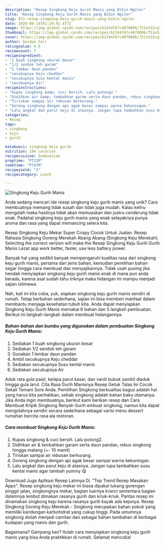 ```yaml
---
description: "Resep Singkong Keju Gurih Manis yang Bikin Ngiler"
title: "Resep Singkong Keju Gurih Manis yang Bikin Ngiler"
slug: 872-resep-singkong-keju-gurih-manis-yang-bikin-ngiler
date: 2020-09-14T01:29:43.477Z
image: https://img-global.cpcdn.com/recipes/b2244767c4078006/751x532cq70/singkong-keju-gurih-manis-foto-resep-utama.jpg
thumbnail: https://img-global.cpcdn.com/recipes/b2244767c4078006/751x532cq70/singkong-keju-gurih-manis-foto-resep-utama.jpg
cover: https://img-global.cpcdn.com/recipes/b2244767c4078006/751x532cq70/singkong-keju-gurih-manis-foto-resep-utama.jpg
author: Gordon Carr
ratingvalue: 4.5
reviewcount: 7
recipeingredient:
- "1 buah singkong ukuran besar"
- "1/2 sendok teh garam"
- "1 lembar daun pandan"
- "secukupnya Keju cheddar"
- "secukupnya Susu kental manis"
- "secukupnya Air"
recipeinstructions:
- "Kupas singkong &amp; cuci bersih. Lalu potong2."
- "Didihkan air &amp; tambahkan garam serta daun pandan, rebus singkong hingga matang (+- 10 menit)"
- "Tiriskan sampai air rebusan berkurang."
- "Goreng singkong dengan api agak besar sampai warna kekuningan."
- "Lalu angkat dan parut keju di atasnya. Jangan lupa tambahkan susu kental manis agar tambah yummy 😋"
categories:
- Resep
tags:
- singkong
- keju
- gurih

katakunci: singkong keju gurih 
nutrition: 194 calories
recipecuisine: Indonesian
preptime: "PT12M"
cooktime: "PT47M"
recipeyield: "3"
recipecategory: Lunch

---
```



![Singkong Keju Gurih Manis](https://img-global.cpcdn.com/recipes/b2244767c4078006/751x532cq70/singkong-keju-gurih-manis-foto-resep-utama.jpg)

Anda sedang mencari ide resep singkong keju gurih manis yang unik? Cara membuatnya memang tidak susah dan tidak juga mudah. Kalau keliru mengolah maka hasilnya tidak akan memuaskan dan justru cenderung tidak enak. Padahal singkong keju gurih manis yang enak selayaknya punya aroma dan rasa yang dapat memancing selera kita.

Resep Singkong Keju Mekar Super Crispy Cocok Untuk Jualan. Resep Rahasia Singkong Goreng Merekah Abang Abang (Singkong Keju Merekah). Selecting the correct version will make the Resep Singkong Keju Gurih Gurih Manis Lezat app work better, faster, use less battery power.

Banyak hal yang sedikit banyak mempengaruhi kualitas rasa dari singkong keju gurih manis, pertama dari jenis bahan, kemudian pemilihan bahan segar hingga cara membuat dan menyajikannya. Tidak usah pusing jika hendak menyiapkan singkong keju gurih manis enak di mana pun anda berada, karena asal sudah tahu triknya maka hidangan ini mampu menjadi sajian istimewa.


Nah, kali ini kita coba, yuk, siapkan singkong keju gurih manis sendiri di rumah. Tetap berbahan sederhana, sajian ini bisa memberi manfaat dalam membantu menjaga kesehatan tubuh kita. Anda dapat menyiapkan Singkong Keju Gurih Manis memakai 6 bahan dan 5 langkah pembuatan. Berikut ini langkah-langkah dalam membuat hidangannya.

<!--inarticleads1-->

##### Bahan-bahan dan bumbu yang digunakan dalam pembuatan Singkong Keju Gurih Manis:

1. Sediakan 1 buah singkong ukuran besar
1. Sediakan 1/2 sendok teh garam
1. Gunakan 1 lembar daun pandan
1. Ambil secukupnya Keju cheddar
1. Sediakan secukupnya Susu kental manis
1. Sediakan secukupnya Air


Aduk rata gula pasir, kelapa parut kasar, dan vanili bubuk sambil diaduk hingga gula larut. Cita Rasa Gurih Manisnya Resep Getuk Talas Ini Cocok Sekali Temani Sore Anda. Pemilihan Singkong berkualitas bagus adalah hal yang harus kita perhatikan, sebab singkong adalah bahan baku utamanya. Jika Anda ingin membuatnya, berikut kami berikan resep dan Cara Membuat Kripik Singkong Renyah Gurih embuat singkong, namun kita dapat mengolahnya sendiri secara sederhana sebagai varisi menu dessert rumahan bercita rasa ala restoran. 

<!--inarticleads2-->

##### Cara membuat Singkong Keju Gurih Manis:

1. Kupas singkong &amp; cuci bersih. Lalu potong2.
1. Didihkan air &amp; tambahkan garam serta daun pandan, rebus singkong hingga matang (+- 10 menit)
1. Tiriskan sampai air rebusan berkurang.
1. Goreng singkong dengan api agak besar sampai warna kekuningan.
1. Lalu angkat dan parut keju di atasnya. Jangan lupa tambahkan susu kental manis agar tambah yummy 😋


Download Juga Aplikasi Resep Lainnya Di. &#34;Top Trend Resep Masakan Apps&#34;. Resep singkong keju mekar ini biasa dipakai tukang gorengan pinggir jalan, singkongnya mekar, bagian luarnya kranci sementara bagian dalamnya lembut dimakan rasanya gurih dan kriuk-kriuk. Pantas resep ini dinamakan singkong keju karena rasanya gurih kayak ada kejunya. Resep Singkong Goreng Keju Merekah - Singkong merupakan bahan pokok yang memiliki kandungan karbohidrat yang cukup tinggi. Pada umumnya singkong diolah menjadi camilan dan sebagai bahan tambahan di berbagai kudapan yang manis dan gurih. 

Bagaimana? Gampang kan? Itulah cara menyiapkan singkong keju gurih manis yang bisa Anda praktikkan di rumah. Selamat mencoba!
